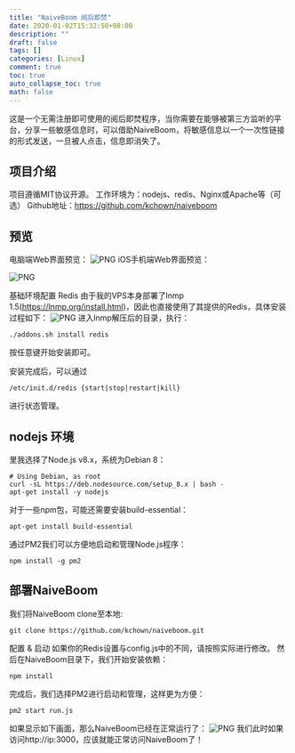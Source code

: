 ```yaml
---
title: "NaiveBoom 阅后即焚"
date: 2020-01-02T15:32:50+08:00
description: ""
draft: false
tags: []
categories: [Linux]
comment: true
toc: true
auto_collapse_toc: true
math: false
---
```


<!--more-->

这是一个无需注册即可使用的阅后即焚程序，当你需要在能够被第三方监听的平台，分享一些敏感信息时，可以借助NaiveBoom，将敏感信息以一个一次性链接的形式发送，一旦被人点击，信息即消失了。


## 项目介绍
项目遵循MIT协议开源。
工作环境为：nodejs、redis、Nginx或Apache等（可选）
Github地址：https://github.com/kchown/naiveboom

## 预览
电脑端Web界面预览：
![PNG](/Images/NaiveBoomImage/diannaoyulan.png)
iOS手机端Web界面预览：		

![PNG](/Images/NaiveBoomImage/shoujiyulan.png)

基础环境配置
Redis
由于我的VPS本身部署了lnmp 1.5(https://lnmp.org/install.html)，因此也直接使用了其提供的Redis，具体安装过程如下：
![PNG](/Images/NaiveBoomImage/anzhuangguocheng.png)
进入lnmp解压后的目录，执行：

```text
./addons.sh install redis
```
按任意键开始安装即可。

安装完成后，可以通过
```text
/etc/init.d/redis {start|stop|restart|kill}
```
进行状态管理。

## nodejs 环境
里我选择了Node.js v8.x，系统为Debian 8：

```text
# Using Debian, as root
curl -sL https://deb.nodesource.com/setup_8.x | bash -
apt-get install -y nodejs
```
对于一些npm包，可能还需要安装build-essential：

```text
apt-get install build-essential
```
通过PM2我们可以方便地启动和管理Node.js程序：

```text
npm install -g pm2
```
## 部署NaiveBoom

我们将NaiveBoom clone至本地:

```text
git clone https://github.com/kchown/naiveboom.git
```
配置 & 启动
如果你的Redis设置与config.js中的不同，请按照实际进行修改。
然后在NaiveBoom目录下，我们开始安装依赖：

```text
npm install
```
完成后，我们选择PM2进行启动和管理，这样更为方便：

```text
pm2 start run.js
```
如果显示如下画面，那么NaiveBoom已经在正常运行了：
![PNG](/Images/NaiveBoomImage/pm2.png)
我们此时如果访问http://ip:3000，应该就能正常访问NaiveBoom了！